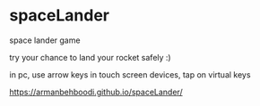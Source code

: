# spaceLander

space lander game

try your chance to land your rocket safely :)

in pc, use arrow keys
in touch screen devices, tap on virtual keys

https://armanbehboodi.github.io/spaceLander/
